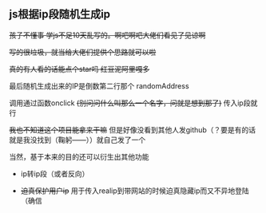 ## js根据ip段随机生成ip

~~孩子不懂事 学js不足10天乱写的。啊吧啊吧大佬们看见了见谅啊~~

~~写的很垃圾，就当给大佬们提供个思路就可以啦~~

~~真的有人看的话能点个star吗 红豆泥阿里嘎多~~

最后随机生成出来的IP是倒数第二行那个 randomAddress

调用通过函数onclick ~~(别问问什么叫那么一个名字，问就是想到那了)~~ 传入ip段就行

~~我也不知道这个项目能拿来干嘛~~ 但是好像没看到其他人发github（？要是有的话就是我没找到（鞠躬——））就自己发了一个

当然，基于本来的目的还可以衍生出其他功能

 - ip转ip段（或者反向）
 
 - ~~迫真保护用户ip~~ 用于传入realip到带网站的时候迫真隐藏ip而又不异地登陆（确信

